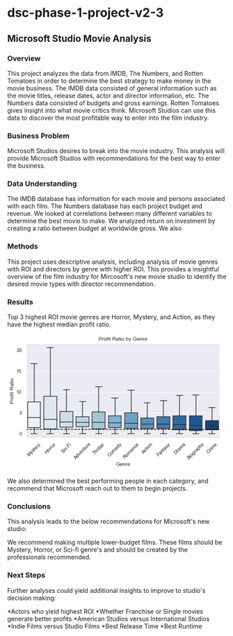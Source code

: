 # dsc-phase-1-project-v2-3

## Microsoft Studio Movie Analysis

### Overview
This project analyzes the data from IMDB, The Numbers, and Rotten Tomatoes in order to determine the best strategy to make money in the movie business. The IMDB data consisted of general information such as the movie titles, release dates, actor and director information, etc. The Numbers data consisted of budgets and gross earnings. Rotten Tomatoes gives insight into what movie critics think. Microsoft Studios can use this data to discover the most profitable way to enter into the film industry.

### Business Problem
Microsoft Studios desires to break into the movie industry. This analysis will provide Microsoft Studios with recommendations for the best way to enter the business.

### Data Understanding
The IMDB database has information for each movie and persons associated with each film. The Numbers database has each project budget and revenue. We looked at correlations between many different variables to determine the best movie to make. We analyzed return on investment by creating a ratio between budget at worldwide gross. We also 

### Methods
This project uses descriptive analysis, including analysis of movie genres with ROI and directors by genre with higher ROI. This provides a insightful overview of the film industry for Mircosoft's new movie studio to identify the desired movie types with director recommendation. 

### Results
Top 3 highest ROI movie genres are Horror, Mystery, and Action, as they have the highest median profit ratio. 

![boxplots.png](./boxplots.png)

We also determined the best performing people in each category, and recommend that Microsoft reach out to them to begin projects.

### Conclusions
This analysis leads to the below recommendations for Microsoft's new studio:

We recommend making multiple lower-budget films. These films should be Mystery, Horror, or Sci-fi genre's and should be created by the professionals recommended. 

### Next Steps
Further analyses could yield additional insights to improve to studio's decision making:

*Actors who yield highest ROI *Whether Franchise or Single movies generate better profits *American Studios versus International Studios *Indie Films versus Studio Films *Best Release Time *Best Runtime